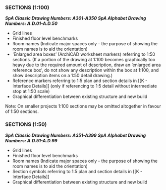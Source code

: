 ### SECTIONS (1:100)
***SpA Classic Drawing Numbers: A301-A350***
***SpA Alphabet Drawing Numbers: A.D.01-A.D.50***

- Grid lines
- Finished floor level benchmarks
- Room names (Indicate major spaces only - the purpose of showing the room names is to aid the orientation)
- ‘Enlarged area boxes’ (ArchiCAD worksheet markers) referring to 1:50 sections. (If a portion of the drawing at 1:100 becomes graphically too heavy due to the required amount of description, draw an ‘enlarged area reference box’, do not show any description within the box at 1:100, and show description items on a 1:50 detail drawing.)
- Reference markers referring to 1:5 plan and section details in [[K - Interface Details]] (only if referencing to 1:5 detail without intermediate stop at 1:50 scale)
- Graphical differentiation between existing structure and new build

Note:
On smaller projects 1:100 sections may be omitted altogether in favour of 1:50 sections.

### SECTIONS (1:50)
***SpA Classic Drawing Numbers: A351-A399***
***SpA Alphabet Drawing Numbers: A.D.51-A.D.99***

- Grid lines
- Finished floor level benchmarks
- Room names (Indicate major spaces only - the purpose of showing the room names is to aid the orientation)
- Section symbols referring to 1:5 plan and section details in [[K - Interface Details]]
- Graphical differentiation between existing structure and new build